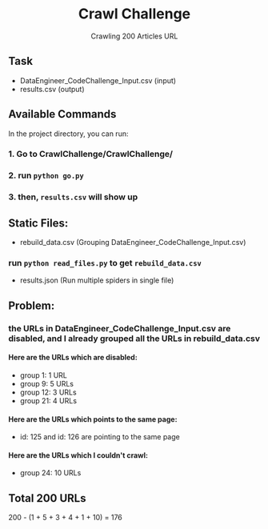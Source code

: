 <h1 align="center">Crawl Challenge</h1>

<p align="center">Crawling 200 Articles URL</p>


## Task
- DataEngineer_CodeChallenge_Input.csv (input)
- results.csv (output)

## Available Commands

In the project directory, you can run:

### 1. Go to  CrawlChallenge/CrawlChallenge/

### 2. run `python go.py` 

### 3. then, `results.csv` will show up


## Static Files:
- rebuild_data.csv (Grouping DataEngineer_CodeChallenge_Input.csv)
### run `python read_files.py` to get `rebuild_data.csv`

- results.json (Run multiple spiders in single file)


## Problem:

### the URLs in DataEngineer_CodeChallenge_Input.csv are disabled, and I already grouped all the URLs in rebuild_data.csv

#### Here are the URLs which are disabled:

- group 1: 1 URL
- group 9: 5 URLs
- group 12: 3 URLs
- group 21: 4 URLs

#### Here are the URLs which points to the same page:
- id: 125 and id: 126 are pointing to the same page

#### Here are the URLs which I couldn't crawl:
- group 24: 10 URLs

## Total 200 URLs 
200 - (1 + 5 + 3 + 4 + 1 + 10) = 176


